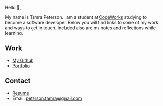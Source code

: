 Hello 👋, 

My name is Tamra Peterson. I am a student at [CodeWorks](https://boisecodeworks.com) studying to become a software developer. Below you will find links to some of my work and ways to get in touch. Included also are my notes and reflections while learning. 

## Work

  + [My Github](https://github.com/TamraPeterson)
  + [Portfolio](https://TamraPeterson.github.io/)

## Contact

  + [Resume](https://TamraPeterson.github.io/resume)
  + Email: peterson.tamra@gmail.com
  
